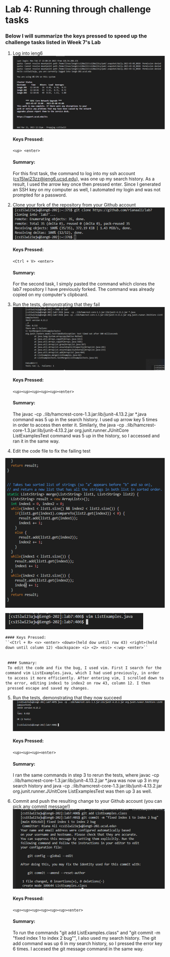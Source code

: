 # Lab 4: Running through challenge tasks
### Below I will summarize the keys pressed to speed up the challenge tasks listed in Week 7's Lab
1. Log into ieng6
 ![Image](lab4screen1.png)
  
    #### Keys Pressed: 
    ``<up> <enter>``
  
    #### Summary: 
    For this first task, the command to log into my ssh account (cs15lwi23zz@ieng6.ucsd.edu), was one up my search history. As a result, I used     the arrow key once then pressed enter. Since I generated an SSH key on my computer as well, I automated my login and was not prompted for a     password.
  
2. Clone your fork of the repository from your Github account
  ![Image](lab4screen2.png)
    
    #### Keys Pressed: 
    ``<Ctrl + V> <enter>``
  
    #### Summary: 
   For the second task, I simply pasted the command which clones the lab7 repository I have previously forked. The command was already copied on 
   my computer's clipboard.
  
3. Run the tests, demonstrating that they fail
  ![Image](labscreen3.png)
  
    #### Keys Pressed: 
    ``<up><up><up><up><up><enter>``
  
    #### Summary: 
     The javac -cp .:lib/hamcrest-core-1.3.jar:lib/junit-4.13.2.jar *.java command was 5 up in the search history. I used up arrow key 5 times  
     in order to access then enter it. Similarly, the java -cp .:lib/hamcrest-core-1.3.jar:lib/junit-4.13.2.jar org.junit.runner.JUnitCore      
    ListExamplesTest command was 5 up in the history, so I accessed and ran it in the same way.

4. Edit the code file to fix the failing test

![Image](lab4screen4.png)

![Image](lab4screen0.png)


    #### Keys Pressed: 
    ``<Ctrl + R> <v> <enter> <down>(held dow until row 43) <right>(held down until column 12) <backspace> <i> <2> <esc> <:wq> <enter>``
   
   
     #### Summary:
     To edit the code and fix the bug, I used vim. First I search for the command vim ListExamples.java, which I had used previously, in order 
     to access it more efficiently. After entering vim, I scrolled down to the error, editing index1 to index2 on row 43, column 12. I then  
     pressed escape and saved my changes.
    
    
5. Run the tests, demonstrating that they now succeed
  ![Image](lab4screen6.png)
    
    #### Keys Pressed: 
    ``<up><up><up><enter>``
  
    #### Summary: 
    I ran the same commands in step 3 to rerun the tests, where javac -cp .:lib/hamcrest-core-1.3.jar:lib/junit-4.13.2.jar *.java was now up 3 
    in my search history and java -cp .:lib/hamcrest-core-1.3.jar:lib/junit-4.13.2.jar org.junit.runner.JUnitCore ListExamplesTest was then up 3 
    as well.
  
6. Commit and push the resulting change to your Github account (you can pick any commit message!)
  ![Image](lab4screen5.png)
    
    #### Keys Pressed: 
      ``<up><up><up><up><up><up><enter>``
  
    #### Summary: 
    To run the commands "git add ListExamples.class" and "git commit -m "fixed index 1 to index 2 bug"", I also used my search history. The git 
    add command was up 6 in my search history, so I pressed the error key 6 times. I accesed the git message command in the same way.
  

  

  

